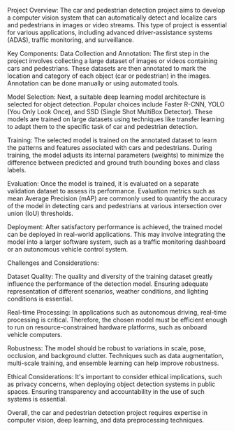 Project Overview:
The car and pedestrian detection project aims to develop a computer vision system that can automatically detect and localize cars and pedestrians in images or video streams. This type of project is essential for 
various applications, including advanced driver-assistance systems (ADAS), traffic monitoring, and surveillance.

Key Components:
Data Collection and Annotation: The first step in the project involves collecting a large dataset of images or videos containing cars and pedestrians. These datasets are then annotated to mark the location and category of each object (car or pedestrian) in the images. Annotation can be done manually or using automated tools.

Model Selection: Next, a suitable deep learning model architecture is selected for object detection. Popular choices include Faster R-CNN, YOLO (You Only Look Once), and SSD (Single Shot MultiBox Detector). These models are trained on large datasets using techniques like transfer learning to adapt them to the specific task of car and pedestrian detection.

Training: The selected model is trained on the annotated dataset to learn the patterns and features associated with cars and pedestrians. During training, the model adjusts its internal parameters (weights) to minimize the difference between predicted and ground truth bounding boxes and class labels.

Evaluation: Once the model is trained, it is evaluated on a separate validation dataset to assess its performance. Evaluation metrics such as mean Average Precision (mAP) are commonly used to quantify the accuracy of the model in detecting cars and pedestrians at various intersection over union (IoU) thresholds.

Deployment: After satisfactory performance is achieved, the trained model can be deployed in real-world applications. This may involve integrating the model into a larger software system, such as a traffic monitoring dashboard or an autonomous vehicle control system.

Challenges and Considerations:

Dataset Quality: The quality and diversity of the training dataset greatly influence the performance of the detection model. Ensuring adequate representation of different scenarios, weather conditions, and lighting conditions is essential.

Real-time Processing: In applications such as autonomous driving, real-time processing is critical. Therefore, the chosen model must be efficient enough to run on resource-constrained hardware platforms, such as onboard vehicle computers.

Robustness: The model should be robust to variations in scale, pose, occlusion, and background clutter. Techniques such as data augmentation, multi-scale training, and ensemble learning can help improve robustness.

Ethical Considerations: It's important to consider ethical implications, such as privacy concerns, when deploying object detection systems in public spaces. Ensuring transparency and accountability in the use of such systems is essential.

Overall, the car and pedestrian detection project requires expertise in computer vision, deep learning, and data preprocessing techniques.
